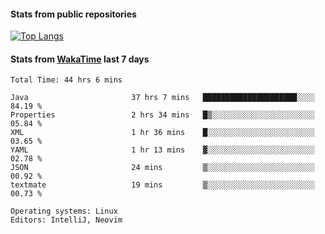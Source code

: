 #### Stats from public repositories

[![Top Langs](https://github-readme-stats.vercel.app/api/top-langs/?username=hyoghurt&layout=compact&exclude_repo=multiserver,docker_compose&langs_count=6)](https://github.com/anuraghazra/github-readme-stats)

#### Stats from [WakaTime](https://wakatime.com/@hyoghurt) last 7 days
<!--START_SECTION:waka-->

```text
Total Time: 44 hrs 6 mins

Java                       37 hrs 7 mins   █████████████████████░░░░   84.19 %
Properties                 2 hrs 34 mins   █▒░░░░░░░░░░░░░░░░░░░░░░░   05.84 %
XML                        1 hr 36 mins    █░░░░░░░░░░░░░░░░░░░░░░░░   03.65 %
YAML                       1 hr 13 mins    ▓░░░░░░░░░░░░░░░░░░░░░░░░   02.78 %
JSON                       24 mins         ▒░░░░░░░░░░░░░░░░░░░░░░░░   00.92 %
textmate                   19 mins         ▒░░░░░░░░░░░░░░░░░░░░░░░░   00.73 %

Operating systems: Linux
Editors: IntelliJ, Neovim
```

<!--END_SECTION:waka-->
